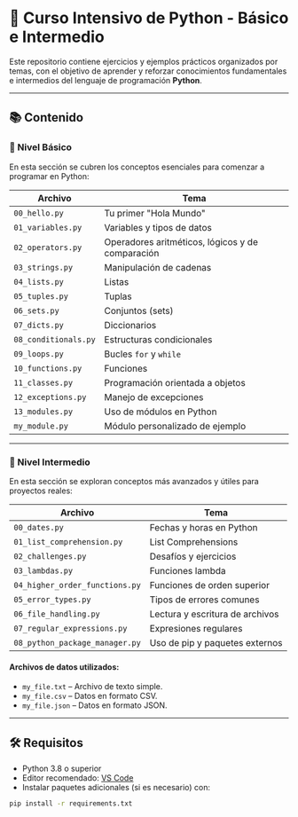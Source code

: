 # 🐍 Curso Intensivo de Python - Básico e Intermedio

Este repositorio contiene ejercicios y ejemplos prácticos organizados por temas, con el objetivo de aprender y reforzar conocimientos fundamentales e intermedios del lenguaje de programación **Python**.

---

## 📚 Contenido

### 🔰 Nivel Básico

En esta sección se cubren los conceptos esenciales para comenzar a programar en Python:

| Archivo                | Tema                      |
|------------------------|---------------------------|
| `00_hello.py`          | Tu primer "Hola Mundo"    |
| `01_variables.py`      | Variables y tipos de datos|
| `02_operators.py`      | Operadores aritméticos, lógicos y de comparación |
| `03_strings.py`        | Manipulación de cadenas   |
| `04_lists.py`          | Listas                    |
| `05_tuples.py`         | Tuplas                    |
| `06_sets.py`           | Conjuntos (sets)          |
| `07_dicts.py`          | Diccionarios              |
| `08_conditionals.py`   | Estructuras condicionales |
| `09_loops.py`          | Bucles `for` y `while`    |
| `10_functions.py`      | Funciones                 |
| `11_classes.py`        | Programación orientada a objetos |
| `12_exceptions.py`     | Manejo de excepciones     |
| `13_modules.py`        | Uso de módulos en Python  |
| `my_module.py`         | Módulo personalizado de ejemplo |

---

### 🚀 Nivel Intermedio

En esta sección se exploran conceptos más avanzados y útiles para proyectos reales:

| Archivo                          | Tema                            |
|----------------------------------|---------------------------------|
| `00_dates.py`                    | Fechas y horas en Python        |
| `01_list_comprehension.py`       | List Comprehensions             |
| `02_challenges.py`               | Desafíos y ejercicios           |
| `03_lambdas.py`                  | Funciones lambda                |
| `04_higher_order_functions.py`   | Funciones de orden superior     |
| `05_error_types.py`              | Tipos de errores comunes        |
| `06_file_handling.py`            | Lectura y escritura de archivos|
| `07_regular_expressions.py`      | Expresiones regulares           |
| `08_python_package_manager.py`   | Uso de pip y paquetes externos  |

#### Archivos de datos utilizados:
- `my_file.txt` – Archivo de texto simple.
- `my_file.csv` – Datos en formato CSV.
- `my_file.json` – Datos en formato JSON.

---

## 🛠️ Requisitos

- Python 3.8 o superior
- Editor recomendado: [VS Code](https://code.visualstudio.com/)
- Instalar paquetes adicionales (si es necesario) con:

```bash
pip install -r requirements.txt
